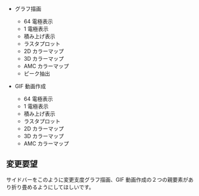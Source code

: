 - グラフ描画

  - 64 電極表示
  - 1 電極表示
  - 積み上げ表示
  - ラスタプロット
  - 2D カラーマップ
  - 3D カラーマップ
  - AMC カラーマップ
  - ピーク抽出

- GIF 動画作成
  - 64 電極表示
  - 1 電極表示
  - 積み上げ表示
  - ラスタプロット
  - 2D カラーマップ
  - 3D カラーマップ
  - AMC カラーマップ

## 変更要望

サイドバーをこのように変更支度グラフ描画、GIF 動画作成の２つの親要素があり折り畳めるようにしてほしいです。
